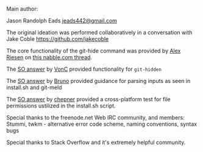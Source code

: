 Main author:

Jason Randolph Eads <jeads442@gmail.com>

The original ideation was performed collaboratively in a conversation with Jake Coble <https://github.com/jakecoble>

The core functionality of the git-hide command was provided by [Alex Riesen](http://git.661346.n2.nabble.com/template/NamlServlet.jtp?macro=user_nodes&user=55935) on [this nabble.com thread](http://git.661346.n2.nabble.com/how-to-hide-some-branches-td1594799.html).

The [SO answer](http://stackoverflow.com/questions/12293944/how-to-find-the-path-of-the-local-git-repository-when-i-am-possibly-in-a-subdire) by [VonC](http://stackoverflow.com/users/6309/vonc) provided functionality for `git-hidden`

The [SO answer](http://stackoverflow.com/questions/192249/how-do-i-parse-command-line-arguments-in-bash) by [Bruno](http://stackoverflow.com/users/117471/bruno-bronosky) provided guidance for parsing inputs as seen in install.sh and git-meld

The [SO answer](http://stackoverflow.com/questions/14103806/bash-test-if-a-directory-is-writable-by-a-given-uid) by [chepner](http://stackoverflow.com/users/1126841/chepner) provided a cross-platform test for file permissions ustilized in the install.sh script.

Special thanks to the freenode.net Web IRC community, and members:
	Stummi, twkm - alternative error code scheme, naming conventions, syntax bugs

Special thanks to Stack Overflow and it's extremely helpful community.